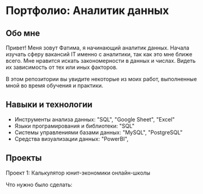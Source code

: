 # Портфолио: Аналитик данных
## Обо мне

Привет! Меня зовут Фатима, я начинающий аналитик данных.
Начала изучать сферу вакансий IT именно с аналитики, так как это мне ближе всего.
Мне нравится искать закономерности в данных и числах. Видеть их зависимость от тех или иных факторов.

В этом репозитории вы увидите некоторые из моих работ, выполненные мной во время обучения и практики.

## Навыки и технологии

- Инструменты анализа данных: "SQL", "Google Sheet", "Excel"
- Языки програмирования и библиотеки: "SQL"
- Системы управлениями базами данных: "MySQL", "PostgreSQL"
- Средства визуализации данных: "PowerBI",

## Проекты

<p> Проект 1: Калькулятор юнит-экономики онлайн-школы </p>
<p> Что нужно было сделать:
